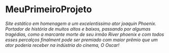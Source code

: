 # MeuPrimeiroProjeto
<p><em>Site estático em homenagem a um excelentissimo ator joaquin Phoenix. Portador de história de muitos altos e baixos, passando por algumas tragédias, 
como a marcante morte de seu irmão River phoenix e com todos esses percalços finalment pode ser premiado com maior prêmio que um ator poderia 
receber na indústria do cinema, O Oscar!</em></p>

